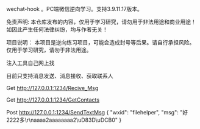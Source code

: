 wechat-hook 。PC端微信逆向学习。支持3.9.11.17版本。

免责声明:
本仓库发布的内容，仅用于学习研究，请勿用于非法用途和商业用途！如因此产生任何法律纠纷，均与作者无关！

项目说明：
本项目是逆向练习项目，可能会造成封号等后果。请自行承担风险。仅用于学习研究，请勿于非法用途。


注入工具自己网上找

目前只支持消息发送、消息接收、获取联系人


Get http://127.0.0.1:1234/Recive_Msg


Get http://127.0.0.1:1234/GetContacts


Post http://127.0.0.1:1234/SendTextMsg
{
    "wxid": "filehelper",
    "msg": "好2222多\r\naaaa2aaaaaaaa2\uD83D\uDCB0"
}
